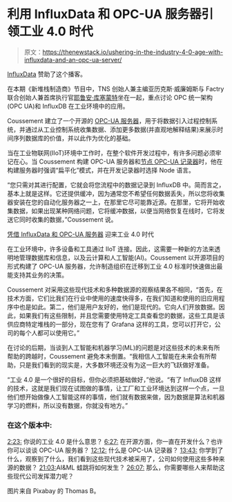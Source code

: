 # 利用 InfluxData 和 OPC-UA 服务器引领工业 4.0 时代

> 原文：<https://thenewstack.io/ushering-in-the-industry-4-0-age-with-influxdata-and-an-opc-ua-server/>

[InfluxData](https://www.influxdata.com/) 赞助了这个播客。

在本期《新堆栈制造商》节目中，TNS 创始人兼主编亚历克斯·威廉姆斯与 Factry 联合创始人兼首席执行官[耶鲁安·库塞蒙特](https://www.linkedin.com/in/coussej)坐在一起，重点讨论 OPC 统一架构(OPC UA)和 InfluxDB 在工业环境中的应用。

Coussement 建立了一个开源的 [OPC-UA 服务器](https://www.factry.io/blog/exposing-influxdb-data-opcua/)，用于将数据引入过程控制系统，并通过从工业控制系统收集数据、添加更多数据(并直观地解释结果)来展示时间序列数据库的价值，并以此作为优化的基础。

当在工业物联网(IIoT)环境中工作时，在整个软件开发过程中，有许多问题必须牢记在心。当 Coussement 构建 OPC-UA 服务器和[节点 OPC-UA 记录器](https://github.com/coussej/node-opcua-logger)时，他在构建服务器时强调“扁平化”模式，并在开发记录器时选择 Node 语言。

“您只需对其进行配置，它就会将您流程中的数据记录到 InfluxDB 中。简而言之，基本上就是这样。它还提供缓冲，因为通常您不希望任何数据丢失，所以您将收集器安装在您的自动化服务器之一上，在那里它尽可能靠近源。在那里，它将开始收集数据，如果出现某种网络问题，它将缓冲数据，以便当网络恢复在线时，它将发送它同时收集的数据，”Coussement 说。

[凭借 InfluxData 和 OPC-UA 服务器](https://thenewstack.simplecast.com/episodes/ushering-in-the-the-industry-4-0-age-with-influxdata-and-the-opc-ua-server) 迎来工业 4.0 时代

在工业环境中，许多设备和工具通过 IIoT 连接。因此，这需要一种新的方法来透明地管理数据库和信息，以及云计算和人工智能(AI)。Coussement 以开源项目的形式构建了 OPC-UA 服务器，允许制造组织在迁移到工业 4.0 标准时快速做出最能支持其业务的决策。

Coussement 对采用这些现代技术和多种数据源的观察结果各不相同，“首先，在技术方面，它们比我们在行业中使用的速度快得多，在我们知道和使用的旧应用程序中也是如此。第二，他们是用户友好的，他们是现代的。它向人们开放数据。因此，如果我们有这些限制，并且您需要使用特定工具查看您的数据，这些工具是该供应商特定堆栈的一部分，现在您有了 Grafana 这样的工具，您可以打开它，公司的每个人都可以使用它。”

在讨论的后期，当谈到人工智能和机器学习(ML)的问题是对这些技术的未来有所帮助的跨越时，Coussement 避免本末倒置。“我相信人工智能在未来会有所帮助，只是我们看到的现实是，大多数环境还没有为这一巨大的飞跃做好准备。

“工业 4.0 是一个很好的目标，但你必须把基础做好，”他说。“有了 InfluxDB 这样的技术，这就是我们现在试图做的事情，让工厂和工业环境达到这样一个点，一旦他们想开始做像人工智能这样的事情，他们就有数据来做，因为数据是算法和机器学习的燃料，所以没有数据，你就没有地方。”

### 在这个版本中:

[2:23:](https://thenewstack.simplecast.com/episodes/ushering-in-the-the-industry-4-0-age-with-influxdata-and-the-opc-ua-server?t=2:23) 你说的工业 4.0 是什么意思？
[6:27:](https://thenewstack.simplecast.com/episodes/ushering-in-the-the-industry-4-0-age-with-influxdata-and-the-opc-ua-server?t=6:27) 在开源方面，你一直在开发什么？也许你可以谈谈 OPC-UA 服务器？
[12:12:](https://thenewstack.simplecast.com/episodes/ushering-in-the-the-industry-4-0-age-with-influxdata-and-the-opc-ua-server?t=12:12) 什么是 OPC-UA 记录器？
[13:43:](https://thenewstack.simplecast.com/episodes/ushering-in-the-the-industry-4-0-age-with-influxdata-and-the-opc-ua-server?t=13:43) 你学到了什么，观察到了什么，我们看到这些现代技术被采用了，公司如何使用这些多种来源的数据？
[21:03:](https://thenewstack.simplecast.com/episodes/ushering-in-the-the-industry-4-0-age-with-influxdata-and-the-opc-ua-server?t=21:03)AI&ML 蛙跳将如何发生？
[26:07:](https://thenewstack.simplecast.com/episodes/ushering-in-the-the-industry-4-0-age-with-influxdata-and-the-opc-ua-server?t=26:07) 那么，你需要哪些人来帮助这些现代公司发挥潜力呢？

图片来自 Pixabay 的 Thomas B。

<svg xmlns:xlink="http://www.w3.org/1999/xlink" viewBox="0 0 68 31" version="1.1"><title>Group</title> <desc>Created with Sketch.</desc></svg>